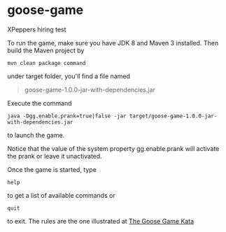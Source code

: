 # goose-game
XPeppers hiring test

To run the game, make sure you have JDK 8 and Maven 3 installed.
Then build the Maven project by 

    mvn clean package command

under target folder, you'll find a file named

> goose-game-1.0.0-jar-with-dependencies.jar

Execute the command

    java -Dgg.enable.prank=true|false -jar target/goose-game-1.0.0-jar-with-dependencies.jar 

to launch the game.

Notice that the value of the system property gg.enable.prank will activate the prank or leave it unactivated.

Once the game is started, type 

    help 

to get a list of available commands or

    quit
    
to exit. The rules are the one illustrated at [The Goose Game Kata](https://github.com/xpeppers/goose-game-kata)

